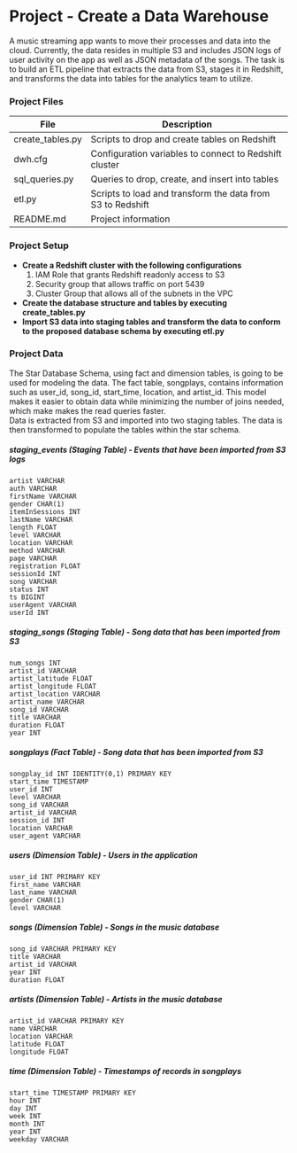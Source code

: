 # Project - Create a Data Warehouse
A music streaming app wants to move their processes and data into the cloud.  Currently, the data resides in multiple S3 and includes JSON logs of user activity on the app as well as JSON metadata of the songs.  The task is to build an ETL pipeline that extracts the data from S3, stages it in Redshift, and transforms the data into tables for the analytics team to utilize.  

### Project Files
| File | Description|
| --- | ------------|
| create_tables.py | Scripts to drop and create tables on Redshift |
| dwh.cfg | Configuration variables to connect to Redshift cluster|
| sql_queries.py | Queries to drop, create, and insert into tables |
| etl.py | Scripts to load and transform the data from S3 to Redshift |
| README.md | Project information  |

### Project Setup
- **Create a Redshift cluster with the following configurations**
    1. IAM Role that grants Redshift readonly access to S3
    2. Security group that allows traffic on port 5439
    3. Cluster Group that allows all of the subnets in the VPC
- **Create the database structure and tables by executing create_tables.py**
- **Import S3 data into staging tables and transform the data to conform to the proposed database schema by executing etl.py**

### Project Data 
The Star Database Schema, using fact and dimension tables, is going to be used for modeling the data.  The fact table, songplays, contains information such as user_id, song_id, start_time, location, and artist_id.  This model makes it easier to obtain data while minimizing the number of joins needed, which make makes the read queries faster.  
Data is extracted from S3 and imported into two staging tables.  The data is then transformed to populate the tables within the star schema.  
##### staging_events (Staging Table) - Events that have been imported from S3 logs
    artist VARCHAR
    auth VARCHAR
    firstName VARCHAR
    gender CHAR(1)
    itemInSessions INT
    lastName VARCHAR
    length FLOAT
    level VARCHAR
    location VARCHAR
    method VARCHAR
    page VARCHAR
    registration FLOAT
    sessionId INT
    song VARCHAR
    status INT
    ts BIGINT
    userAgent VARCHAR
    userId INT

##### staging_songs (Staging Table) - Song data that has been imported from S3
    num_songs INT
    artist_id VARCHAR
    artist_latitude FLOAT
    artist_longitude FLOAT
    artist_location VARCHAR
    artist_name VARCHAR
    song_id VARCHAR
    title VARCHAR
    duration FLOAT
    year INT

##### songplays (Fact Table) - Song data that has been imported from S3
    songplay_id INT IDENTITY(0,1) PRIMARY KEY
    start_time TIMESTAMP
    user_id INT
    level VARCHAR
    song_id VARCHAR
    artist_id VARCHAR
    session_id INT
    location VARCHAR
    user_agent VARCHAR
    
##### users (Dimension Table) - Users in the application
    user_id INT PRIMARY KEY
    first_name VARCHAR
    last_name VARCHAR
    gender CHAR(1)
    level VARCHAR
    
##### songs (Dimension Table) - Songs in the music database
    song_id VARCHAR PRIMARY KEY
    title VARCHAR
    artist_id VARCHAR
    year INT
    duration FLOAT
    
##### artists (Dimension Table) - Artists in the music database
    artist_id VARCHAR PRIMARY KEY
    name VARCHAR
    location VARCHAR
    latitude FLOAT
    longitude FLOAT
    
##### time (Dimension Table) - Timestamps of records in songplays
    start_time TIMESTAMP PRIMARY KEY
    hour INT
    day INT
    week INT
    month INT
    year INT
    weekday VARCHAR
